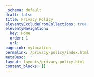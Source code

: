 ```yaml
---
_schema: default
draft: false
title: Privacy Policy
eleventyExcludeFromCollections: true
eleventyNavigation:
  key: Home
  order: 1
  url:
pageLink: mylocation
permalink: /privacy-policy/index.html
metaDesc: ''
layout: layouts/privacy-policy.html
content_blocks: []
---
```

